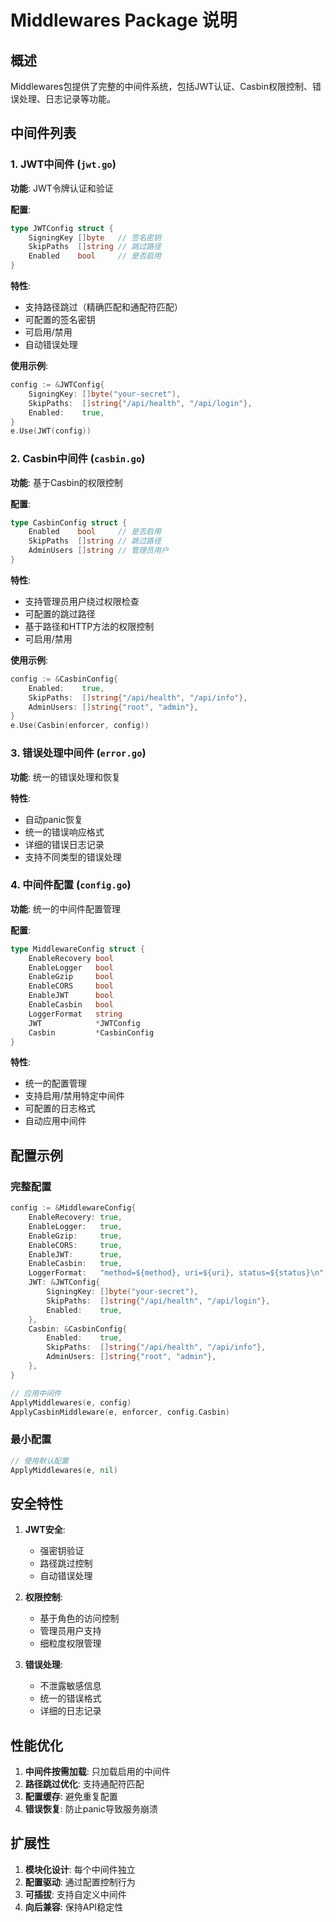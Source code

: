 # Middlewares Package 说明

## 概述

Middlewares包提供了完整的中间件系统，包括JWT认证、Casbin权限控制、错误处理、日志记录等功能。

## 中间件列表

### 1. JWT中间件 (`jwt.go`)

**功能**: JWT令牌认证和验证

**配置**:
```go
type JWTConfig struct {
    SigningKey []byte   // 签名密钥
    SkipPaths  []string // 跳过路径
    Enabled    bool     // 是否启用
}
```

**特性**:
- 支持路径跳过（精确匹配和通配符匹配）
- 可配置的签名密钥
- 可启用/禁用
- 自动错误处理

**使用示例**:
```go
config := &JWTConfig{
    SigningKey: []byte("your-secret"),
    SkipPaths:  []string{"/api/health", "/api/login"},
    Enabled:    true,
}
e.Use(JWT(config))
```

### 2. Casbin中间件 (`casbin.go`)

**功能**: 基于Casbin的权限控制

**配置**:
```go
type CasbinConfig struct {
    Enabled    bool     // 是否启用
    SkipPaths  []string // 跳过路径
    AdminUsers []string // 管理员用户
}
```

**特性**:
- 支持管理员用户绕过权限检查
- 可配置的跳过路径
- 基于路径和HTTP方法的权限控制
- 可启用/禁用

**使用示例**:
```go
config := &CasbinConfig{
    Enabled:    true,
    SkipPaths:  []string{"/api/health", "/api/info"},
    AdminUsers: []string{"root", "admin"},
}
e.Use(Casbin(enforcer, config))
```

### 3. 错误处理中间件 (`error.go`)

**功能**: 统一的错误处理和恢复

**特性**:
- 自动panic恢复
- 统一的错误响应格式
- 详细的错误日志记录
- 支持不同类型的错误处理

### 4. 中间件配置 (`config.go`)

**功能**: 统一的中间件配置管理

**配置**:
```go
type MiddlewareConfig struct {
    EnableRecovery bool
    EnableLogger   bool
    EnableGzip     bool
    EnableCORS     bool
    EnableJWT      bool
    EnableCasbin   bool
    LoggerFormat   string
    JWT            *JWTConfig
    Casbin         *CasbinConfig
}
```

**特性**:
- 统一的配置管理
- 支持启用/禁用特定中间件
- 可配置的日志格式
- 自动应用中间件

## 配置示例

### 完整配置
```go
config := &MiddlewareConfig{
    EnableRecovery: true,
    EnableLogger:   true,
    EnableGzip:     true,
    EnableCORS:     true,
    EnableJWT:      true,
    EnableCasbin:   true,
    LoggerFormat:   "method=${method}, uri=${uri}, status=${status}\n",
    JWT: &JWTConfig{
        SigningKey: []byte("your-secret"),
        SkipPaths:  []string{"/api/health", "/api/login"},
        Enabled:    true,
    },
    Casbin: &CasbinConfig{
        Enabled:    true,
        SkipPaths:  []string{"/api/health", "/api/info"},
        AdminUsers: []string{"root", "admin"},
    },
}

// 应用中间件
ApplyMiddlewares(e, config)
ApplyCasbinMiddleware(e, enforcer, config.Casbin)
```

### 最小配置
```go
// 使用默认配置
ApplyMiddlewares(e, nil)
```

## 安全特性

1. **JWT安全**:
   - 强密钥验证
   - 路径跳过控制
   - 自动错误处理

2. **权限控制**:
   - 基于角色的访问控制
   - 管理员用户支持
   - 细粒度权限管理

3. **错误处理**:
   - 不泄露敏感信息
   - 统一的错误格式
   - 详细的日志记录

## 性能优化

1. **中间件按需加载**: 只加载启用的中间件
2. **路径跳过优化**: 支持通配符匹配
3. **配置缓存**: 避免重复配置
4. **错误恢复**: 防止panic导致服务崩溃

## 扩展性

1. **模块化设计**: 每个中间件独立
2. **配置驱动**: 通过配置控制行为
3. **可插拔**: 支持自定义中间件
4. **向后兼容**: 保持API稳定性
